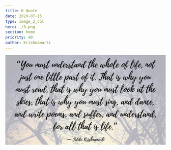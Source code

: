 ```yaml
---
title: K Quote
date: 2020-07-15
type: image_2_col
hero: ./3.png
section: home
priority: 40
author: Krishnamurti
---
```

![Krishnamurti](./3.png)
